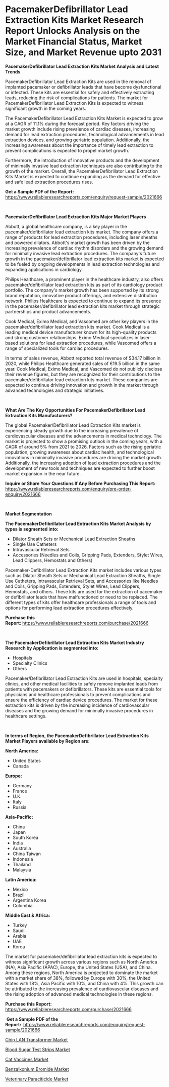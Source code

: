 <p><h1>PacemakerDefibrillator Lead Extraction Kits Market Research Report Unlocks Analysis on the Market Financial Status, Market Size, and Market Revenue upto 2031</h1></p><p><strong>PacemakerDefibrillator Lead Extraction Kits Market Analysis and Latest Trends</strong></p>
<p><p>PacemakerDefibrillator Lead Extraction Kits are used in the removal of implanted pacemaker or defibrillator leads that have become dysfunctional or infected. These kits are essential for safely and effectively extracting leads, reducing the risk of complications for patients. The market for PacemakerDefibrillator Lead Extraction Kits is expected to witness significant growth in the coming years. </p><p>The PacemakerDefibrillator Lead Extraction Kits Market is expected to grow at a CAGR of 11.1% during the forecast period. Key factors driving the market growth include rising prevalence of cardiac diseases, increasing demand for lead extraction procedures, technological advancements in lead extraction devices, and growing geriatric population. Additionally, the increasing awareness about the importance of timely lead extraction to prevent complications is expected to propel market growth.</p><p>Furthermore, the introduction of innovative products and the development of minimally invasive lead extraction techniques are also contributing to the growth of the market. Overall, the PacemakerDefibrillator Lead Extraction Kits Market is expected to continue expanding as the demand for effective and safe lead extraction procedures rises.</p></p>
<p><strong>Get a Sample PDF of the Report:&nbsp;</strong> <a href="https://www.reliableresearchreports.com/enquiry/request-sample/2021666">https://www.reliableresearchreports.com/enquiry/request-sample/2021666</a></p>
<p>&nbsp;</p>
<p><strong>PacemakerDefibrillator Lead Extraction Kits Major Market Players</strong></p>
<p><p>Abbott, a global healthcare company, is a key player in the pacemaker/defibrillator lead extraction kits market. The company offers a range of products for lead extraction procedures, including laser sheaths and powered dilators. Abbott's market growth has been driven by the increasing prevalence of cardiac rhythm disorders and the growing demand for minimally invasive lead extraction procedures. The company's future growth in the pacemaker/defibrillator lead extraction kits market is expected to be fueled by ongoing developments in lead extraction technologies and expanding applications in cardiology.</p><p>Philips Healthcare, a prominent player in the healthcare industry, also offers pacemaker/defibrillator lead extraction kits as part of its cardiology product portfolio. The company's market growth has been supported by its strong brand reputation, innovative product offerings, and extensive distribution network. Philips Healthcare is expected to continue to expand its presence in the pacemaker/defibrillator lead extraction kits market through strategic partnerships and product advancements.</p><p>Cook Medical, Eximo Medical, and Vascomed are other key players in the pacemaker/defibrillator lead extraction kits market. Cook Medical is a leading medical device manufacturer known for its high-quality products and strong customer relationships. Eximo Medical specializes in laser-based solutions for lead extraction procedures, while Vascomed offers a range of specialized tools for cardiac procedures.</p><p>In terms of sales revenue, Abbott reported total revenue of $34.17 billion in 2020, while Philips Healthcare generated sales of €19.5 billion in the same year. Cook Medical, Eximo Medical, and Vascomed do not publicly disclose their revenue figures, but they are recognized for their contributions to the pacemaker/defibrillator lead extraction kits market. These companies are expected to continue driving innovation and growth in the market through advanced technologies and strategic initiatives.</p></p>
<p>&nbsp;</p>
<p><strong>What Are The Key Opportunities For PacemakerDefibrillator Lead Extraction Kits Manufacturers?</strong></p>
<p><p>The global Pacemaker/Defibrillator Lead Extraction Kits market is experiencing steady growth due to the increasing prevalence of cardiovascular diseases and the advancements in medical technology. The market is projected to show a promising outlook in the coming years, with a CAGR of around 5% from 2021 to 2026. Factors such as the rising geriatric population, growing awareness about cardiac health, and technological innovations in minimally invasive procedures are driving the market growth. Additionally, the increasing adoption of lead extraction procedures and the development of new tools and techniques are expected to further boost market expansion in the near future.</p></p>
<p><strong>Inquire or Share Your Questions If Any Before Purchasing This Report:</strong> <a href="https://www.reliableresearchreports.com/enquiry/pre-order-enquiry/2021666">https://www.reliableresearchreports.com/enquiry/pre-order-enquiry/2021666</a></p>
<p>&nbsp;</p>
<p><strong>Market Segmentation</strong></p>
<p><strong>The PacemakerDefibrillator Lead Extraction Kits Market Analysis by types is segmented into:</strong></p>
<p><ul><li>Dilator Sheath Sets or Mechanical Lead Extraction Sheaths</li><li>Single Use Catheters</li><li>Intravascular Retrieval Sets</li><li>Accessories (Needles and Coils, Gripping Pads, Extenders, Stylet Wires, Lead Clippers, Hemostats and Others)</li></ul></p>
<p><p>Pacemaker-Defibrillator Lead Extraction Kits market includes various types such as Dilator Sheath Sets or Mechanical Lead Extraction Sheaths, Single Use Catheters, Intravascular Retrieval Sets, and Accessories like Needles and Coils, Gripping Pads, Extenders, Stylet Wires, Lead Clippers, Hemostats, and others. These kits are used for the extraction of pacemaker or defibrillator leads that have malfunctioned or need to be replaced. The different types of kits offer healthcare professionals a range of tools and options for performing lead extraction procedures effectively.</p></p>
<p><strong>Purchase this Report:&nbsp;</strong><a href="https://www.reliableresearchreports.com/purchase/2021666">https://www.reliableresearchreports.com/purchase/2021666</a></p>
<p>&nbsp;</p>
<p><strong>The PacemakerDefibrillator Lead Extraction Kits Market Industry Research by Application is segmented into:</strong></p>
<p><ul><li>Hospitals</li><li>Specialty Clinics</li><li>Others</li></ul></p>
<p><p>Pacemaker/Defibrillator Lead Extraction Kits are used in hospitals, specialty clinics, and other medical facilities to safely remove implanted leads from patients with pacemakers or defibrillators. These kits are essential tools for physicians and healthcare professionals to prevent complications and ensure the efficiency of cardiac device procedures. The market for these extraction kits is driven by the increasing incidence of cardiovascular diseases and the growing demand for minimally invasive procedures in healthcare settings.</p></p>
<p>&nbsp;</p>
<p><strong>In terms of Region, the PacemakerDefibrillator Lead Extraction Kits Market Players available by Region are:</strong></p>
<p>
    <p> <strong> North America: </strong>
        <ul>
            <li>United States</li>
            <li>Canada</li>
        </ul>
        </p> 
    <p> <strong> Europe: </strong>
        <ul>
            <li>Germany</li>
            <li>France</li>
            <li>U.K.</li>
            <li>Italy</li>
            <li>Russia</li>
        </ul>
        </p> 
    <p> <strong> Asia-Pacific: </strong>
        <ul>
            <li>China</li>
            <li>Japan</li>
            <li>South Korea</li>
            <li>India</li>
            <li>Australia</li>
            <li>China Taiwan</li>
            <li>Indonesia</li>
            <li>Thailand</li>
            <li>Malaysia</li>
        </ul>
        </p> 
    <p> <strong> Latin America: </strong>
        <ul>
            <li>Mexico</li>
            <li>Brazil</li>
            <li>Argentina Korea</li>
            <li>Colombia</li>
        </ul>
        </p> 
    <p> <strong> Middle East & Africa: </strong>
        <ul>
            <li>Turkey</li>
            <li>Saudi</li>
            <li>Arabia</li>
            <li>UAE</li>
            <li>Korea</li>
        </ul>
    </p>
    </p>
<p><p>The market for pacemaker/defibrillator lead extraction kits is expected to witness significant growth across various regions such as North America (NA), Asia Pacific (APAC), Europe, the United States (USA), and China. Among these regions, North America is projected to dominate the market with a market share of 38%, followed by Europe with 30%, the United States with 18%, Asia Pacific with 10%, and China with 4%. This growth can be attributed to the increasing prevalence of cardiovascular diseases and the rising adoption of advanced medical technologies in these regions.</p></p>
<p><strong>Purchase this Report: </strong><a href="https://www.reliableresearchreports.com/purchase/2021666">https://www.reliableresearchreports.com/purchase/2021666</a></p>
<p>&nbsp;<strong>Get a Sample PDF of the Report:&nbsp;&nbsp;</strong><a href="https://www.reliableresearchreports.com/enquiry/request-sample/2021666">https://www.reliableresearchreports.com/enquiry/request-sample/2021666</a></p>
<p><strong></strong></p>
<p><p><a href="https://view.publitas.com/reportprime-1/chip-lan-transformer-market-analysis-examines-its-scope-on-growth-opportunities-and-forecasted-trends-spanning-from-2024-to-2031/">Chip LAN Transformer Market</a></p><p><a href="https://thundering-castanet-c65.notion.site/Blood-Sugar-Test-Strips-Market-Share-Market-New-Trends-Analysis-Report-By-Type-By-Application-By-32834d3f24e644af96fa3e739a5724d5">Blood Sugar Test Strips Market</a></p><p><a href="https://thundering-castanet-c65.notion.site/Cat-Vaccines-Market-Size-Market-Share-and-Global-Market-Analysis-Report-2024-2031-05d114eb0ac94c25b795c5ab66d583cf">Cat Vaccines Market</a></p><p><a href="https://view.publitas.com/reportprime-1/benzalkonium-bromide-market-research-report-the-key-to-successful-business-strategy-forecasted-for-period-from-2024-2031/">Benzalkonium Bromide Market</a></p><p><a href="https://bubble-tree-ea4.notion.site/Veterinary-Paraciticide-Market-Size-Focuses-on-Market-Dynamics-In-Depth-Analysis-and-Future-Project-513a399997724bf48505a10e266f272f">Veterinary Paraciticide Market</a></p></p>